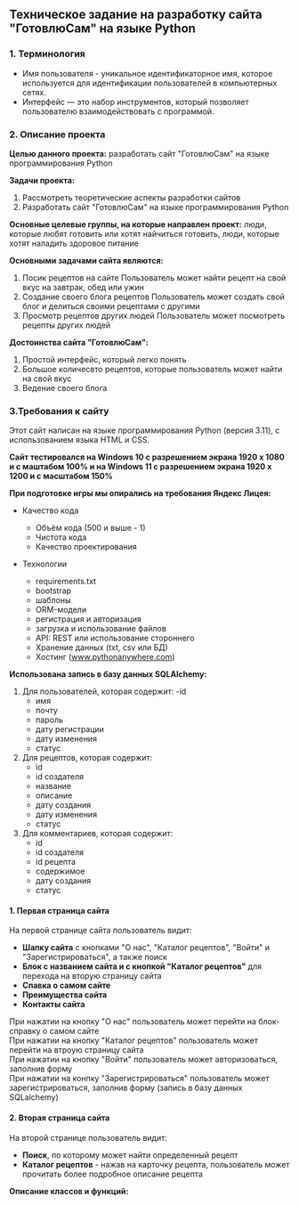 ## Техническое задание на разработку сайта "ГотовлюСам" на языке Python
### **1. Терминология**
* Имя пользователя - уникальное идентификаторное имя, которое используется для идентификации пользователей в компьютерных сетях.
* Интерфейс — это набор инструментов, который позволяет пользователю взаимодействовать с программой.
### **2. Описание проекта**

**Целью данного проекта:** разработать сайт "ГотовлюСам" на языке программирования Python

**Задачи проекта:**
1. Рассмотреть теоретические аспекты разработки сайтов
2. Разработать сайт "ГотовлюСам" на языке программирования Python

**Основные целевые группы, на которые направлен проект:** люди, которые любят готовить или хотят найчиться готовить, люди, которые хотят наладить здоровое питание

**Основными задачами сайта являются:**
1. Посик рецептов на сайте
   Пользователь может найти рецепт на свой вкус на завтрак, обед или ужин
2. Создание своего блога рецептов
   Пользователь может создать свой блог и делиться своими рецептами с другими
3. Просмотр рецептов других людей
   Пользователь может посмотреть рецепты других людей

**Достоинства сайта "ГотовлюСам":**
1. Простой интерфейс, который легко понять
2. Большое количесвто рецептов, которые пользователь может найти на свой вкус
3. Ведение своего блога

### **3.Требования к сайту**

Этот сайт написан на языке программирования Python (версия 3.11), с использованием языка HTML и CSS.

**Сайт тестировался на Windows 10 с разрешением экрана 1920 x 1080 и с маштабом 100% и на Windows 11 c разрешением экрана 1920 x 1200 и с масштабом 150%**

**При подготовке игры мы опирались на требования Яндекс Лицея:**

- Качество кода
  - Объём кода (500 и выше - 1)
  - Чистота кода
  - Качество проектирования

- Технологии
  - requirements.txt
  - bootstrap
  - шаблоны
  - ORM-модели
  - регистрация и авторизация
  - загрузка и использование файлов
  - API: REST или использование стороннего
  - Хранение данных (txt, csv или БД)
  - Хостинг (www.pythonanywhere.com)

**Использована запись в базу данных SQLAlchemy:** 
1) Для пользователей, которая содержит:
   -id
   - имя
   - почту
   - пароль
   - дату регистрации
   - дату изменения
   - статус
2) Для рецептов, которая содержит:
   - id
   - id создателя
   - название
   - описание
   - дату создания
   - дату изменения
   - статус
3) Для комментариев, которая содержит:
   - id
   - id создателя
   - id рецепта
   - содержимое
   - дату создания
   - статус

#### 1. Первая страница сайта

На первой странице сайта пользователь видит:
* **Шапку сайта** с кнопками "О нас", "Каталог рецептов", "Войти" и "Зарегистрироваться", а также поиск
* **Блок с названием сайта и с кнопкой "Каталог рецептов"** для перехода на вторую страницу сайта
* **Спавка о самом сайте**
* **Преимущества сайта**
* **Контакты сайта**

При нажатии на кнопку "О нас" пользователь может перейти на блок-справку о самом сайте  
При нажатии на кнопку "Каталог рецептов" пользователь может перейти на втроую страницу сайта  
При нажатии на кнопку "Войти" пользователь может авторизоваться, заполнив форму  
При нажатии на конпку "Зарегистрироваться" пользователь может зарегистрироваться, заполнив форму (запись в базу данных SQLalchemy)  

#### 2. Вторая страница сайта

На второй странице пользователь видит:
* **Поиск**, по которому может найти определенный рецепт
* **Каталог рецептов** - нажав на карточку рецепта, пользователь может прочитать более подробное описание рецепта


**Описание классов и функций:**
